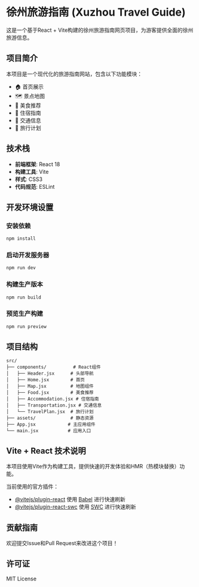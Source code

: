 # 徐州旅游指南 (Xuzhou Travel Guide)

这是一个基于React + Vite构建的徐州旅游指南网页项目，为游客提供全面的徐州旅游信息。

## 项目简介

本项目是一个现代化的旅游指南网站，包含以下功能模块：
- 🏠 首页展示
- 🗺️ 景点地图
- 🍜 美食推荐
- 🏨 住宿指南
- 🚗 交通信息
- 📅 旅行计划

## 技术栈

- **前端框架**: React 18
- **构建工具**: Vite
- **样式**: CSS3
- **代码规范**: ESLint

## 开发环境设置

### 安装依赖
```bash
npm install
```

### 启动开发服务器
```bash
npm run dev
```

### 构建生产版本
```bash
npm run build
```

### 预览生产构建
```bash
npm run preview
```

## 项目结构

```
src/
├── components/          # React组件
│   ├── Header.jsx      # 头部导航
│   ├── Home.jsx        # 首页
│   ├── Map.jsx         # 地图组件
│   ├── Food.jsx        # 美食推荐
│   ├── Accommodation.jsx # 住宿指南
│   ├── Transportation.jsx # 交通信息
│   └── TravelPlan.jsx  # 旅行计划
├── assets/             # 静态资源
├── App.jsx            # 主应用组件
└── main.jsx           # 应用入口
```

## Vite + React 技术说明

本项目使用Vite作为构建工具，提供快速的开发体验和HMR（热模块替换）功能。

当前使用的官方插件：
- [@vitejs/plugin-react](https://github.com/vitejs/vite-plugin-react/blob/main/packages/plugin-react) 使用 [Babel](https://babeljs.io/) 进行快速刷新
- [@vitejs/plugin-react-swc](https://github.com/vitejs/vite-plugin-react/blob/main/packages/plugin-react-swc) 使用 [SWC](https://swc.rs/) 进行快速刷新

## 贡献指南

欢迎提交Issue和Pull Request来改进这个项目！

## 许可证

MIT License
